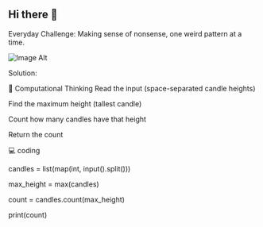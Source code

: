 ## Hi there 👋

Everyday Challenge: Making sense of nonsense, one weird pattern at a time.

![Image Alt](https://github.com/MaatherData/MaatherData/blob/dd33180b02dc2408e16b3f42722b0ad59b0e475d/IMG-20250413-WA0042.jpg)


Solution:

🧠 Computational Thinking
Read the input (space-separated candle heights)

Find the maximum height (tallest candle)

Count how many candles have that height

Return the count



💻 coding

candles = list(map(int, input().split()))

max_height = max(candles)

count = candles.count(max_height)

print(count)


